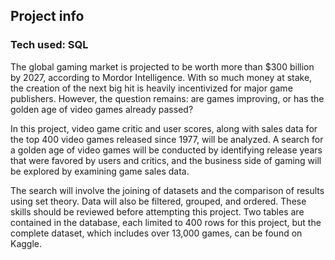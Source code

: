 ## Project info

### Tech used: SQL 

The global gaming market is projected to be worth more than $300 billion by 2027, according to Mordor Intelligence. With so much money at stake, the creation of the next big hit is heavily incentivized for major game publishers. However, the question remains: are games improving, or has the golden age of video games already passed?

In this project, video game critic and user scores, along with sales data for the top 400 video games released since 1977, will be analyzed. A search for a golden age of video games will be conducted by identifying release years that were favored by users and critics, and the business side of gaming will be explored by examining game sales data.

The search will involve the joining of datasets and the comparison of results using set theory. Data will also be filtered, grouped, and ordered. These skills should be reviewed before attempting this project. Two tables are contained in the database, each limited to 400 rows for this project, but the complete dataset, which includes over 13,000 games, can be found on Kaggle.


